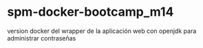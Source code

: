 # spm-docker-bootcamp_m14
version docker del wrapper de la aplicación web con openjdk para administrar contraseñas
